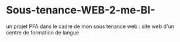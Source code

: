 # Sous-tenance-WEB-2-me-BI-
un projet PFA dans le cadre de mon sous tenance web : site web d'un centre de formation de langue
